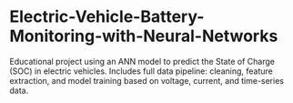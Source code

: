 # Electric-Vehicle-Battery-Monitoring-with-Neural-Networks
Educational project using an ANN model to predict the State of Charge (SOC) in electric vehicles. Includes full data pipeline: cleaning, feature extraction, and model training based on voltage, current, and time-series data.

